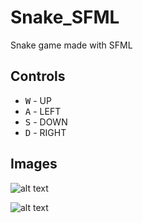 # Snake_SFML

Snake game made with SFML

## Controls
* <kbd>W</kbd> - UP
* <kbd>A</kbd> - LEFT
* <kbd>S</kbd> - DOWN
* <kbd>D</kbd> - RIGHT

## Images
![alt text](https://lh3.googleusercontent.com/97n35_5FXTFa1jWHoo5F5iop-a9YN9T1LibEnGTISTdg2BCkHSAdsTfS_FoG3xmZLS8xuq3gNzZfcya5aXOm7jzkQpKrNxH0vA2qXH3ZqA_T7STcI5bHS3oDAG12Quw9c-V_frwIoC5AkB0yIKjfmjelDA-9egBybB37l-aUEwIixXG5IyTCm6ahrT8X7yUGMy5RNU6J1lv-WrnLQb9hwRRNCLgZaZ3fnpDjPe9nnbPM3hvby4w6Q971nqclU40Y_NF-hc9GXFLJiJM2jTUVwrFbshrJ8PunKIjt6_4zR4KxcYS6O4ufnghiTDRQC-DZ__FTzTfKtv_uHSF7JvTKiVBmSctZdsFmuWdOyTi8tf30jAnzO7IEwe6n8Qx0-E834xXDH1EPdzNXbwhqxqUx9phqsbc6Ly8L6DfBYotxF60i_ezpDtSQKDPpTXs2EqrK6YZcZOxxbnWp_aMcgB3HhaDXtCdk4L48QlBJChnNpkbg37GkSXwD3Z5MZQAkzBZPCYD4HkePyu11mXXjggQ_YuaRfVslsBSkr2udVKFYDtrgrc4vdvzs_CB1w6C7qg9fV-2PDHqKXzn9uLdCXQPFdt9KHd_BGwQ5wk8bAEFEcKmqJpYgLWqtIuCgzOPVqGMGhTQfIx94ifBO4Lmf9gH3K0f0DoEDvJCIZdgjVGLLxarayoNZaoN2NE00XMe5Nn3cHf8NrODyi184EFWk3RjazDNsm3XYpaqL2_sJJ3FObkvlKtA=w800-h629-no)

![alt text](https://lh3.googleusercontent.com/yIgXDCF2ShHon3ehLvdMGAuCmmRb0dR-H3v83IcGZplLTeypl7GDl10UQ0lBBEBmtWTBZuQpKQA9zWVJ7xQSF7WkRgaRFXH-13rXxeA_i-LnAt1v1H0-CymMfxXouEyhzB6-KCuihtwjdx1_UBN42LZH-Y1EJ7raUgDuqCRbBLyTnf0UKessrPnaD65sUIPBGYZnHeypw7a-lss7c7uvjhujGfk1nlZ8Dazj_182ajjKLuvTUaSPPxW6s9dxL69WolJBl2QYu-jHU6IDxCIeyzlCEn0gFPzGHTrdM1T8zxRMBeZK1bcsfDdJFhdp5yn61sQ_eGn8LNBrBgY1thbaZIye_pwT1tnyjDmChmUr00NNfizsMLeCSk92qt0AE54Z0qkRfy88XGWAN3gqE1geEfxvjDkxeX6S52f9yADNyyR-WaPZ1DxbcpMoW6RVVo9fSj22xB5tXgTjnPxmUPCJmbx-tMtLNXfPYu0mwH_WiYsWoPxsR9bd5H_gSZCfud5uSA9kM8ONJQ5f5HfWRYUnvX1mphRL5Pk_RFeEQZe0dIfyjz60PukiYVmzUQg3QBHdOT2fU2qN4E78AGRv5DzvbezySJop50SjMfs9sPsa6baWzBGHysACFu3j29yNb5o2EBT_dcPsu_AgdL_Yt7_5FqMVlVvXo-OcK18tFOjgU6ZzAStdmZDYAw=w800-h629-no)
